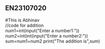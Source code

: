 ## EN23107020
#This is Abhinav<br>
//code for addition<br>
num1=int(input("Enter a number1:"))<br>
num2=int(int(input("Enter a number2:"))<br>
sum=num1+num2<r>
print("The addition is",sum)
